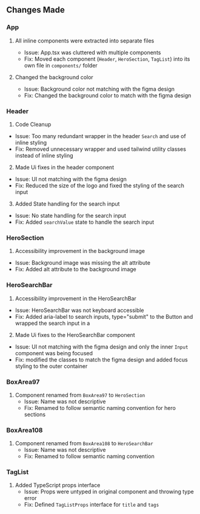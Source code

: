 ## Changes Made

### App

1. All inline components were extracted into separate files

   - Issue: App.tsx was cluttered with multiple components
   - Fix: Moved each component (`Header`, `HeroSection`, `TagList`) into its own file in `components/` folder

2. Changed the background color
   - Issue: Background color not matching with the figma design
   - Fix: Changed the background color to match with the figma design

### Header

1. Code Cleanup

- Issue: Too many redundant <span> wrapper in the header `Search` and use of inline styling
- Fix: Removed unnecessary <span> wrapper and used tailwind utility classes instead of inline styling

2. Made Ui fixes in the header component

- Issue: UI not matching with the figma design
- Fix: Reduced the size of the logo and fixed the styling of the search input

3. Added State handling for the search input

- Issue: No state handling for the search input
- Fix: Added `searchValue` state to handle the search input

### HeroSection

1. Accessibility improvement in the background image

- Issue: Background image was missing the alt attribute
- Fix: Added alt attribute to the background image

### HeroSearchBar

1. Accessibility improvement in the HeroSearchBar

- Issue: HeroSearchBar was not keyboard accessible
- Fix: Added aria-label to search inputs, type="submit" to the Button and wrapped the search input in a <form>

2. Made Ui fixes to the HeroSearchBar component

- Issue: UI not matching with the figma design and only the inner `Input` component was being focused
- Fix: modified the classes to match the figma design and added focus styling to the outer container

### BoxArea97

1. Component renamed from `BoxArea97` to `HeroSection`
   - Issue: Name was not descriptive
   - Fix: Renamed to follow semantic naming convention for hero sections

### BoxArea108

1. Component renamed from `BoxArea108` to `HeroSearchBar`
   - Issue: Name was not descriptive
   - Fix: Renamed to follow semantic naming convention

### TagList

1. Added TypeScript props interface
   - Issue: Props were untyped in original component and throwing type error
   - Fix: Defined `TagListProps` interface for `title` and `tags`
